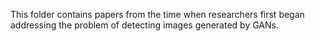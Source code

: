 This folder contains papers from the time when researchers first began addressing the problem of detecting images generated by GANs.



